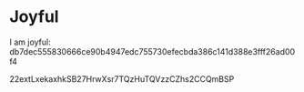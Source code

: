 # Joyful

I am joyful: db7dec555830666ce90b4947edc755730efecbda386c141d388e3fff26ad00f4


22extLxekaxhkSB27HrwXsr7TQzHuTQVzzCZhs2CCQmBSP